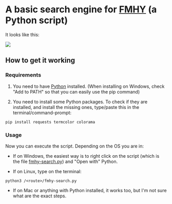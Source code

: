 # A basic search engine for [FMHY](https://www.reddit.com/r/FREEMEDIAHECKYEAH/) (a Python script)
It looks like this:

![](https://i.imgur.com/xo5e8wi.png)

## How to get it working
### Requirements
1) You need to have [Python](https://www.python.org/) installed. (When installing on Windows, check "Add to PATH" so that you can easily use the pip command)

2) You need to install some Python packages. To check if they are installed, and install the missing ones, type/paste this in the terminal/command-prompt:
```
pip install requests termcolor colorama
```
### Usage
Now you can execute the script. Depending on the OS you are in:
- If on Windows, the easiest way is to right click on the script (which is the file [fmhy-search.py](https://github.com/Rust1667/a-FMHY-search-engine/blob/main/fmhy-search.py)) and "Open with" Python.

- If on Linux, type on the terminal:
```
python3 /<route>/fmhy-search.py
```

- If on Mac or anything with Python installed, it works too, but I'm not sure what are the exact steps.
